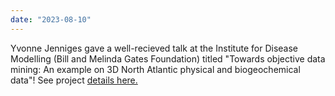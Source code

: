 ```yaml
---
date: "2023-08-10"
---
```

Yvonne Jenniges gave a well-recieved talk at the Institute for Disease Modelling (Bill and Melinda Gates Foundation) titled "Towards objective data mining: An example on 3D North Atlantic physical and biogeochemical data"! See project [details here.](https://compclimate.github.io/ccog.github.io/projects/biogeochemPhysProvince/)
